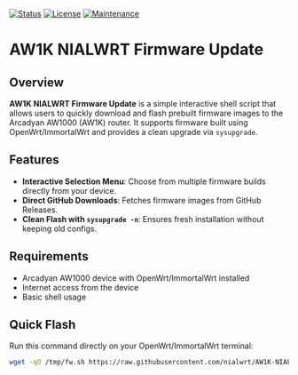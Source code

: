 [![Status](https://img.shields.io/badge/Status-Stable-green.svg)](https://github.com/nialwrt/UNIVERSAL-NIALWRT)
[![License](https://img.shields.io/badge/License-GPLv2-blue.svg)](https://www.gnu.org/licenses/old-licenses/gpl-2.0.html)
[![Maintenance](https://img.shields.io/badge/Maintained-Yes-brightgreen.svg)](https://github.com/nialwrt/UNIVERSAL-NIALWRT)

# AW1K NIALWRT Firmware Update

## Overview

**AW1K NIALWRT Firmware Update** is a simple interactive shell script that allows users to quickly download and flash prebuilt firmware images to the Arcadyan AW1000 (AW1K) router. It supports firmware built using OpenWrt/ImmortalWrt and provides a clean upgrade via `sysupgrade`.

## Features

- **Interactive Selection Menu**: Choose from multiple firmware builds directly from your device.
- **Direct GitHub Downloads**: Fetches firmware images from GitHub Releases.
- **Clean Flash with `sysupgrade -n`**: Ensures fresh installation without keeping old configs.

## Requirements

- Arcadyan AW1000 device with OpenWrt/ImmortalWrt installed
- Internet access from the device
- Basic shell usage

## Quick Flash

Run this command directly on your OpenWrt/ImmortalWrt terminal:

```sh
wget -qO /tmp/fw.sh https://raw.githubusercontent.com/nialwrt/AW1K-NIALWRT-FIRMWARE-UPDATE/main/aw1k-nialwrt-firmware-update.sh && chmod +x /tmp/fw.sh && /tmp/fw.sh
